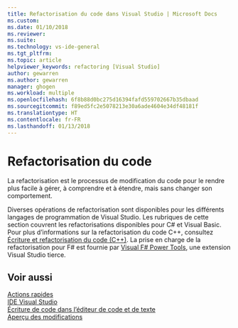 ```yaml
---
title: Refactorisation du code dans Visual Studio | Microsoft Docs
ms.custom: 
ms.date: 01/10/2018
ms.reviewer: 
ms.suite: 
ms.technology: vs-ide-general
ms.tgt_pltfrm: 
ms.topic: article
helpviewer_keywords: refactoring [Visual Studio]
author: gewarren
ms.author: gewarren
manager: ghogen
ms.workload: multiple
ms.openlocfilehash: 6f8b88d0bc275d16394fafd559702667b35dbaad
ms.sourcegitcommit: f89ed5fc2e5078213e30a6ade4604e34df48181f
ms.translationtype: HT
ms.contentlocale: fr-FR
ms.lasthandoff: 01/13/2018
---
```

# <a name="refactoring-code"></a>Refactorisation du code

La refactorisation est le processus de modification du code pour le rendre plus facile à gérer, à comprendre et à étendre, mais sans changer son comportement.

Diverses opérations de refactorisation sont disponibles pour les différents langages de programmation de Visual Studio. Les rubriques de cette section couvrent les refactorisations disponibles pour C# et Visual Basic. Pour plus d’informations sur la refactorisation du code C++, consultez [Écriture et refactorisation du code (C++)](/cpp/ide/writing-and-refactoring-code-cpp). La prise en charge de la refactorisation pour F# est fournie par [Visual F# Power Tools](https://marketplace.visualstudio.com/items?itemName=FSharpSoftwareFoundation.VisualFPowerTools), une extension Visual Studio tierce.

## <a name="see-also"></a>Voir aussi

[Actions rapides](../ide/quick-actions.md)  
[IDE Visual Studio](../ide/visual-studio-ide.md)  
[Écriture de code dans l’éditeur de code et de texte](../ide/writing-code-in-the-code-and-text-editor.md)  
[Aperçu des modifications](../ide/preview-changes.md)
